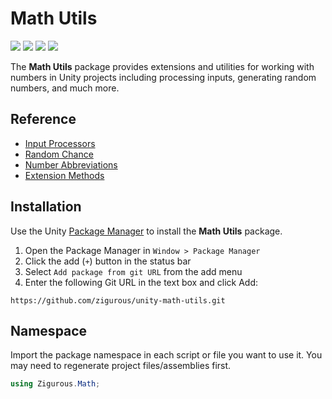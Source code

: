 # Math Utils

[![](https://img.shields.io/badge/github-repo-blue?logo=github)](https://github.com/zigurous/unity-math-utils) [![](https://img.shields.io/github/package-json/v/zigurous/unity-math-utils)](https://github.com/zigurous/unity-math-utils/releases) [![](https://img.shields.io/badge/docs-link-success)](https://docs.zigurous.com/com.zigurous.math) [![](https://img.shields.io/github/license/zigurous/unity-math-utils)](https://github.com/zigurous/unity-math-utils/blob/main/LICENSE.md)

The **Math Utils** package provides extensions and utilities for working with numbers in Unity projects including processing inputs, generating random numbers, and much more.

## Reference

- [Input Processors](https://docs.zigurous.com/com.zigurous.math/manual/processors)
- [Random Chance](https://docs.zigurous.com/com.zigurous.math/manual/chance)
- [Number Abbreviations](https://docs.zigurous.com/com.zigurous.math/manual/abbreviations)
- [Extension Methods](https://docs.zigurous.com/com.zigurous.math/manual/extensions)

## Installation

Use the Unity [Package Manager](https://docs.unity3d.com/Manual/upm-ui.html) to install the **Math Utils** package.

1. Open the Package Manager in `Window > Package Manager`
2. Click the add (`+`) button in the status bar
3. Select `Add package from git URL` from the add menu
4. Enter the following Git URL in the text box and click Add:

```http
https://github.com/zigurous/unity-math-utils.git
```

## Namespace

Import the package namespace in each script or file you want to use it. You may need to regenerate project files/assemblies first.

```csharp
using Zigurous.Math;
```
